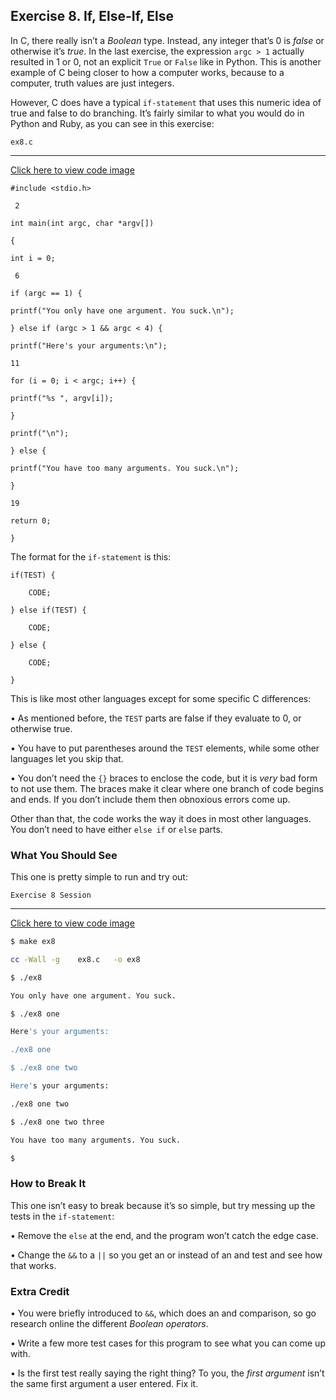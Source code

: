 ## Exercise 8. If, Else-If, Else

In C, there really isn’t a *Boolean* type. Instead, any integer that’s 0 is *false* or otherwise it’s *true*. In the last exercise, the expression `argc > 1` actually resulted in 1 or 0, not an explicit `True` or `False` like in Python. This is another example of C being closer to how a computer works, because to a computer, truth values are just integers.

However, C does have a typical `if-statement` that uses this numeric idea of true and false to do branching. It’s fairly similar to what you would do in Python and Ruby, as you can see in this exercise:

`ex8.c`

---

[Click here to view code image](https://learning.oreilly.com/library/view/learn-c-the/9780133124385/ch08_images.html#p036pro01a)

```
#include <stdio.h>

 2

int main(int argc, char *argv[])

{

int i = 0;

 6

if (argc == 1) {

printf("You only have one argument. You suck.\n");

} else if (argc > 1 && argc < 4) {

printf("Here's your arguments:\n");

11

for (i = 0; i < argc; i++) {

printf("%s ", argv[i]);

}

printf("\n");

} else {

printf("You have too many arguments. You suck.\n");

}

19

return 0;

}
```

The format for the `if-statement` is this:

```
if(TEST) {

    CODE;

} else if(TEST) {

    CODE;

} else {

    CODE;

}
```

This is like most other languages except for some specific C differences:

• As mentioned before, the `TEST` parts are false if they evaluate to 0, or otherwise true.

• You have to put parentheses around the `TEST` elements, while some other languages let you skip that.

• You don’t need the `{}` braces to enclose the code, but it is *very* bad form to not use them. The braces make it clear where one branch of code begins and ends. If you don’t include them then obnoxious errors come up.

Other than that, the code works the way it does in most other languages. You don’t need to have either `else if` or `else` parts.

### What You Should See

This one is pretty simple to run and try out:

`Exercise 8 Session`

---

[Click here to view code image](https://learning.oreilly.com/library/view/learn-c-the/9780133124385/ch08_images.html#p037pro01a)

```bash
$ make ex8

cc -Wall -g    ex8.c   -o ex8

$ ./ex8

You only have one argument. You suck.

$ ./ex8 one

Here's your arguments:

./ex8 one

$ ./ex8 one two

Here's your arguments:

./ex8 one two

$ ./ex8 one two three

You have too many arguments. You suck.

$
```

### How to Break It

This one isn’t easy to break because it’s so simple, but try messing up the tests in the `if-statement`:

• Remove the `else` at the end, and the program won’t catch the edge case.

• Change the `&&` to a `||` so you get an or instead of an and test and see how that works.

### Extra Credit

• You were briefly introduced to `&&`, which does an and comparison, so go research online the different *Boolean operators*.

• Write a few more test cases for this program to see what you can come up with.

• Is the first test really saying the right thing? To you, the *first argument* isn’t the same first argument a user entered. Fix it.
